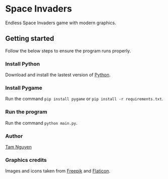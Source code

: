 # Space Invaders
Endless Space Invaders game with modern graphics.

## Getting started
Follow the below steps to ensure the program runs properly.

### Install Python
Download and install the lastest version of [Python](https://www.python.org/downloads/).

### Install Pygame
Run the command ```pip install pygame``` or ```pip install -r requirements.txt```.

### Run the program
Run the command ```python main.py```.

### Author
[Tam Nguyen](https://github.com/tamnguyen820)

### Graphics credits
Images and icons taken from [Freepik](https://www.freepik.com/) and [Flaticon](https://www.flaticon.com/).
